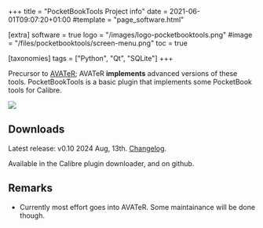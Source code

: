 +++
title = "PocketBookTools Project info"
date = 2021-06-01T09:07:20+01:00
#template = "page_software.html"

[extra]
software = true
logo = "/images/logo-pocketbooktools.png"
#image = "/files/pocketbooktools/screen-menu.png"
toc = true

[taxonomies]
tags = ["Python", "Qt", "SQLite"]
+++

Precursor to [AVATeR](/software/avater/); AVATeR __implements__ advanced versions of these tools. PocketBookTools is a basic plugin that implements some PocketBook tools for Calibre. 

<!-- more -->

![](/files/pocketbooktools/screen-menu.png)

## Downloads

Latest release: v0.10 2024 Aug, 13th. [Changelog](/files/pocketbooktools/about.txt).

Available in the Calibre plugin downloader, and on github.

## Remarks
- Currently most effort goes into AVATeR. Some maintainance will be done though.
